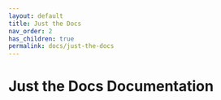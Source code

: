 ```yaml
---
layout: default
title: Just the Docs
nav_order: 2
has_children: true
permalink: docs/just-the-docs
---
```


# Just the Docs Documentation